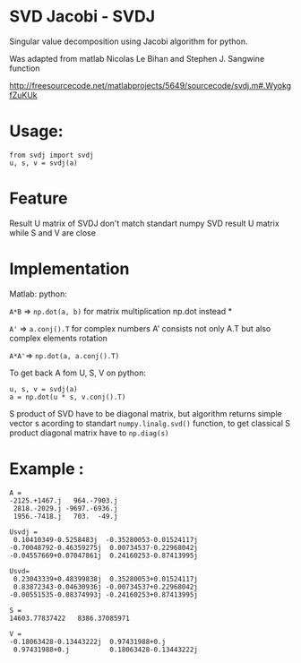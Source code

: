 # SVD Jacobi - SVDJ
Singular value decomposition using Jacobi algorithm for python.

Was adapted from matlab Nicolas Le Bihan and Stephen J. Sangwine function

http://freesourcecode.net/matlabprojects/5649/sourcecode/svdj.m#.WyokgfZuKUk

# Usage:
```
from svdj import svdj
u, s, v = svdj(a)
```

# Feature
Result U matrix of SVDJ don't match standart numpy SVD result U matrix while S and V are close

# Implementation
Matlab:        python:

 ```A*B``` => ```np.dot(a, b)``` for matrix multiplication np.dot instead * 
 
 ```A'```  => ```a.conj().T``` for complex numbers A' consists not only A.T but also complex elements rotation
 
 ```A*A'```=> ```np.dot(a, a.conj().T)```
 
To get back A fom U, S, V on python:
```
u, s, v = svdj(a)
a = np.dot(u * s, v.conj().T)
```
S product of SVD have to be diagonal matrix, but algorithm returns simple vector s acording to standart ```numpy.linalg.svd()``` function, to get classical S product diagonal matrix have to ```np.diag(s)```

# Example :
```
A =  
-2125.+1467.j   964.-7903.j
 2818.-2029.j -9697.-6936.j
 1956.-7418.j   703.  -49.j 

Usvdj =
 0.10410349-0.5258483j  -0.35280053-0.01524117j
-0.70048792-0.46359275j  0.00734537-0.22968042j
-0.04557669+0.07047861j  0.24160253-0.87413995j
 
Usvd=
 0.23043339+0.48399838j  0.35280053+0.01524117j
 0.83872343-0.04630936j -0.00734537+0.22968042j
-0.00551535-0.08374993j -0.24160253+0.87413995j

S =
14603.77837422   8386.37085971

V =
-0.18063428-0.13443222j  0.97431988+0.j        
 0.97431988+0.j          0.18063428-0.13443222j
```
